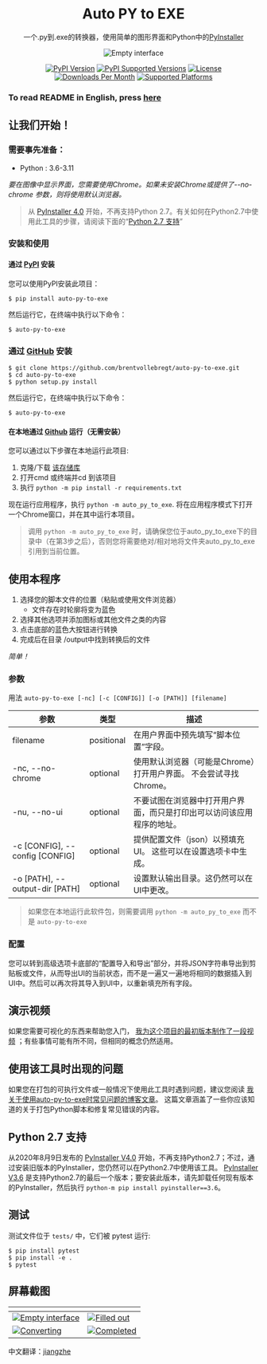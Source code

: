 <h1 align="center">Auto PY to EXE</h1>
<p align="center">一个.py到.exe的转换器，使用简单的图形界面和Python中的<a href="https://www.pyinstaller.org/">PyInstaller</a></p>

<p align="center">
    <img src="https://nitratine.net/posts/auto-py-to-exe/feature.png" alt="Empty interface">
</p>

<p align="center">
    <a href="https://pypi.org/project/auto-py-to-exe/"><img src="https://img.shields.io/pypi/v/auto-py-to-exe.svg" alt="PyPI Version"></a>
    <a href="https://pypi.org/project/auto-py-to-exe/"><img src="https://img.shields.io/pypi/pyversions/auto-py-to-exe.svg" alt="PyPI Supported Versions"></a>
    <a href="https://pypi.org/project/auto-py-to-exe/"><img src="https://img.shields.io/pypi/l/auto-py-to-exe.svg" alt="License"></a>
    <a href="https://pepy.tech/project/auto-py-to-exe"><img src="https://static.pepy.tech/badge/auto-py-to-exe/month" alt="Downloads Per Month"></a>
    <a href="https://pyinstaller.readthedocs.io/en/stable/requirements.html"><img src="https://img.shields.io/badge/platform-windows%20%7C%20linux%20%7C%20macos-lightgrey" alt="Supported Platforms"></a>
</p>

### To read README in English, press [here](./README.md)

## 让我们开始！

### 需要事先准备：
- Python : 3.6-3.11

*要在图像中显示界面，您需要使用Chrome。如果未安装Chrome或提供了--no-chrome 参数，则将使用默认浏览器。*

> 从 [PyInstaller 4.0](https://github.com/pyinstaller/pyinstaller/releases/tag/v4.0) 开始，不再支持Python 2.7。有关如何在Python2.7中使用此工具的步骤，请阅读下面的“[Python 2.7 支持](#python-27-支持)”

### 安装和使用
#### 通过 [PyPI](https://pypi.org/project/auto-py-to-exe/) 安装
您可以使用PyPI安装此项目：
```
$ pip install auto-py-to-exe
```
然后运行它，在终端中执行以下命令：
```
$ auto-py-to-exe
```

### 通过 [GitHub](https://github.com/brentvollebregt/auto-py-to-exe) 安装
```
$ git clone https://github.com/brentvollebregt/auto-py-to-exe.git
$ cd auto-py-to-exe
$ python setup.py install
```
然后运行它，在终端中执行以下命令：
```
$ auto-py-to-exe
```

#### 在本地通过 [Github](https://github.com/brentvollebregt/auto-py-to-exe) 运行（无需安装）
您可以通过以下步骤在本地运行此项目:
1. 克隆/下载 [该存储库](https://github.com/brentvollebregt/auto-py-to-exe)
2. 打开cmd 或终端并cd 到该项目
3. 执行 ```python -m pip install -r requirements.txt```

现在运行应用程序，执行 ```python -m auto_py_to_exe```. 将在应用程序模式下打开一个Chrome窗口，并在其中运行本项目。

> 调用 `python -m auto_py_to_exe` 时，请确保您位于auto_py_to_exe下的目录中（在第3步之后），否则您将需要绝对/相对地将文件夹auto_py_to_exe引用到当前位置。

## 使用本程序
1. 选择您的脚本文件的位置（粘贴或使用文件浏览器）
   - 文件存在时轮廓将变为蓝色
2. 选择其他选项并添加图标或其他文件之类的内容
3. 点击底部的蓝色大按钮进行转换
4. 完成后在目录 /output中找到转换后的文件

*简单！*

### 参数
用法 `auto-py-to-exe [-nc] [-c [CONFIG]] [-o [PATH]] [filename]`

| 参数 | 类型 | 描述 |
| - | - | - |
| filename | positional | 在用户界面中预先填写“脚本位置”字段。 |
| -nc, --no-chrome | optional | 使用默认浏览器（可能是Chrome）打开用户界面。 不会尝试寻找Chrome。 |
| -nu, --no-ui | optional | 不要试图在浏览器中打开用户界面，而只是打印出可以访问该应用程序的地址。 |
| -c [CONFIG], --config [CONFIG] | optional | 提供配置文件（json）以预填充UI。 这些可以在设置选项卡中生成。 |
| -o [PATH], --output-dir [PATH] | optional | 设置默认输出目录。这仍然可以在UI中更改。 |

> 如果您在本地运行此软件包，则需要调用 ```python -m auto_py_to_exe``` 而不是 ```auto-py-to-exe```

### 配置
您可以转到高级选项卡底部的“配置导入和导出”部分，并将JSON字符串导出到剪贴板或文件，从而导出UI的当前状态，而不是一遍又一遍地将相同的数据插入到UI中。然后可以再次将其导入到UI中，以重新填充所有字段。

## 演示视频

如果您需要可视化的东西来帮助您入门， [我为这个项目的最初版本制作了一段视频](https://youtu.be/OZSZHmWSOeM) ；有些事情可能有所不同，但相同的概念仍然适用。

## 使用该工具时出现的问题

如果您在打包的可执行文件或一般情况下使用此工具时遇到问题，建议您阅读 [我关于使用auto-py-to-exe时常见问题的博客文章](https://nitratine.net/blog/post/issues-when-using-auto-py-to-exe/?utm_source=auto_py_to_exe&utm_medium=readme_link&utm_campaign=auto_py_to_exe_help)。 这篇文章涵盖了一些你应该知道的关于打包Python脚本和修复常见错误的内容。

## Python 2.7 支持

从2020年8月9日发布的 [PyInstaller V4.0](https://github.com/pyinstaller/pyinstaller/releases/tag/v3.6) 开始，不再支持Python2.7；不过，通过安装旧版本的PyInstaller，您仍然可以在Python2.7中使用该工具。
[PyInstaller V3.6](https://github.com/pyinstaller/pyinstaller/releases/tag/v3.6) 是支持Python2.7的最后一个版本；要安装此版本，请先卸载任何现有版本的PyInstaller，然后执行 `python-m pip install pyinstaller==3.6`。

## 测试

测试文件位于 `tests/` 中，它们被 pytest 运行:

```
$ pip install pytest
$ pip install -e .
$ pytest
```

## 屏幕截图


| <!-- --> | <!-- --> |
| - | - |
| [![Empty interface](https://nitratine.net/posts/auto-py-to-exe/empty-interface.png)](https://nitratine.net/posts/auto-py-to-exe/empty-interface.png) | [![Filled out](https://nitratine.net/posts/auto-py-to-exe/filled-out.png)](https://nitratine.net/posts/auto-py-to-exe/filled-out.png) |
| [![Converting](https://nitratine.net/posts/auto-py-to-exe/converting.png)](https://nitratine.net/posts/auto-py-to-exe/converting.png) | [![Completed](https://nitratine.net/posts/auto-py-to-exe/completed.png)](https://nitratine.net/posts/auto-py-to-exe/completed.png) |

中文翻译：[jiangzhe](https://github.com/jiangzhe11)
